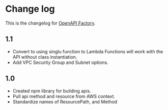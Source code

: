 # Change log
This is the changelog for [OpenAPI Factory](readme.md).

## 1.1 ##
* Convert to using singlu function to Lambda Functions will work with the API without class instantiation.
* Add VPC Security Group and Subnet options.

## 1.0 ##
* Created npm library for building apis.
* Pull api method and resource from AWS context.
* Standardize names of ResourcePath, and Method